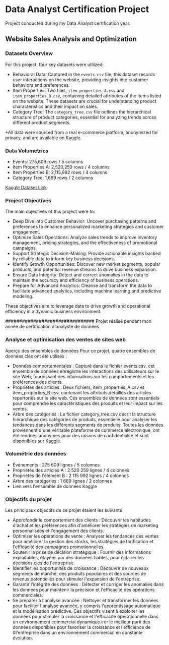 # Data Analyst Certification Project

Project conducted during my Data Analyst certification year.

## Website Sales Analysis and Optimization

### Datasets Overview

For this project, four key datasets were utilized:

- Behavioral Data: Captured in the `events.csv` file, this dataset records user interactions on the website, providing insights into customer behaviors and preferences.
- Item Properties: Two files, `item_properties_A.csv` and `item_properties_B.csv`, containing detailed attributes of the items listed on the website. These datasets are crucial for understanding product characteristics and their impact on sales.
- Category Tree: The `category_tree.csv` file outlines the hierarchical structure of product categories, essential for analyzing trends across different product segments.

*All data were sourced from a real e-commerce platform, anonymized for privacy, and are available on Kaggle.

### Data Volumetrics

- Events: 275,609 rows / 5 columns
- Item Properties A: 2,520,259 rows / 4 columns
- Item Properties B: 2,115,992 rows / 4 columns
- Category Tree: 1,669 rows / 2 columns

[Kaggle Dataset Link](https://www.kaggle.com/datasets/retailrocket/ecommerce-dataset)

### Project Objectives

The main objectives of this project were to:

- Deep Dive into Customer Behavior: Uncover purchasing patterns and preferences to enhance personalized marketing strategies and customer engagement.
- Optimize Sales Operations: Analyze sales trends to improve inventory management, pricing strategies, and the effectiveness of promotional campaigns.
- Support Strategic Decision-Making: Provide actionable insights backed by reliable data to inform key business decisions.
- Identify Growth Opportunities: Discover new market segments, popular products, and potential revenue streams to drive business expansion.
- Ensure Data Integrity: Detect and correct anomalies in the data to maintain the accuracy and efficiency of business operations.
- Prepare for Advanced Analytics: Cleanse and transform the data to facilitate advanced analytics, including machine learning and predictive modeling.

These objectives aim to leverage data to drive growth and operational efficiency in a dynamic business environment.


################################
Projet réalisé pendant mon année de certification d'analyste de données.

### Analyse et optimisation des ventes de sites web
Aperçu des ensembles de données
Pour ce projet, quatre ensembles de données clés ont été utilisés :

- Données comportementales : Capturé dans le fichier events.csv, cet ensemble de données enregistre les interactions des utilisateurs sur le site Web, fournissant des informations sur les comportements et les préférences des clients.
- Propriétés des articles : Deux fichiers, item_properties_A.csv et item_properties_B.csv, contenant les attributs détaillés des articles répertoriés sur le site web. Ces ensembles de données sont essentiels pour comprendre les caractéristiques des produits et leur impact sur les ventes.
- Arbre des catégories : Le fichier category_tree.csv décrit la structure hiérarchique des catégories de produits, essentielle pour analyser les tendances dans les différents segments de produits.
Toutes les données proviennent d'une véritable plateforme de commerce électronique, ont été rendues anonymes pour des raisons de confidentialité et sont disponibles sur Kaggle.

### Volumétrie des données
- Événements : 275 609 lignes / 5 colonnes
- Propriétés des articles A : 2 520 259 lignes / 4 colonnes
- Propriétés de l'élément B : 2 115 992 lignes / 4 colonnes
- Arbre des catégories : 1 669 lignes / 2 colonnes
- Lien vers l'ensemble de données Kaggle

### Objectifs du projet
Les principaux objectifs de ce projet étaient les suivants

- Approfondir le comportement des clients : Découvrir les habitudes d'achat et les préférences afin d'améliorer les stratégies de marketing personnalisées et l'engagement des clients.
- Optimiser les opérations de vente : Analyser les tendances des ventes pour améliorer la gestion des stocks, les stratégies de tarification et l'efficacité des campagnes promotionnelles.
- Soutenir la prise de décision stratégique : Fournir des informations exploitables, étayées par des données fiables, pour éclairer les décisions clés de l'entreprise.
- Identifier les opportunités de croissance : Découvrir de nouveaux segments de marché, des produits populaires et des sources de revenus potentielles pour stimuler l'expansion de l'entreprise.
- Garantir l'intégrité des données : Détecter et corriger les anomalies dans les données pour maintenir la précision et l'efficacité des opérations commerciales.
- Se préparer à l'analyse avancée : Nettoyer et transformer les données pour faciliter l'analyse avancée, y compris l'apprentissage automatique et la modélisation prédictive.
Ces objectifs visent à exploiter les données pour stimuler la croissance et l'efficacité opérationnelle dans un environnement commercial dynamique.irer le meilleur parti des données disponibles pour favoriser la croissance et l'efficience de #l'entreprise dans un environnement commercial en constante évolution.
